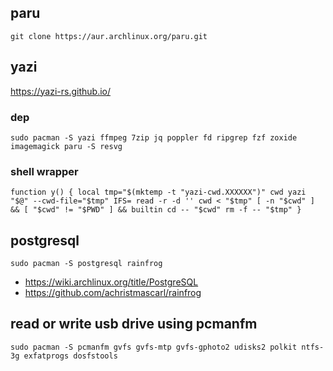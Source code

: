 ## paru
`git clone https://aur.archlinux.org/paru.git`

## yazi
https://yazi-rs.github.io/

### dep
`sudo pacman -S yazi ffmpeg 7zip jq poppler fd ripgrep fzf zoxide imagemagick
paru -S resvg`

### shell wrapper
`function y() {
	local tmp="$(mktemp -t "yazi-cwd.XXXXXX")" cwd
	yazi "$@" --cwd-file="$tmp"
	IFS= read -r -d '' cwd < "$tmp"
	[ -n "$cwd" ] && [ "$cwd" != "$PWD" ] && builtin cd -- "$cwd"
	rm -f -- "$tmp"
}`

## postgresql
`sudo pacman -S postgresql rainfrog`
- https://wiki.archlinux.org/title/PostgreSQL
- https://github.com/achristmascarl/rainfrog

## read or write usb drive using pcmanfm 
`sudo pacman -S pcmanfm gvfs gvfs-mtp gvfs-gphoto2 udisks2 polkit ntfs-3g exfatprogs dosfstools`
